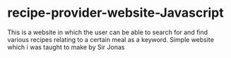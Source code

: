 # recipe-provider-website-Javascript
This is a website in which the user can be able to search for and find various recipes relating to a certain meal as a keyword. Simple website which i was taught to make by Sir Jonas
